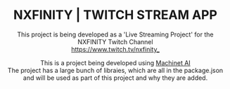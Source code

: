 <h1 align="center">NXFINITY | TWITCH STREAM APP</h1>

<p align="center">
This project is being developed as a 'Live Streaming Project' for the NXFINITY Twitch Channel<br>
<a href="https://www.twitch.tv/nxfinity_" target="_blank">https://www.twitch.tv/nxfinity_</a>
</p>

<p align="center">
This is a project being developed using <a href="https://www.machinet.net" target="_blank">Machinet AI</a><br>
The project has a large bunch of libraies, which are all in the package.json and will be used as part of this project and why they are added.
</p>
